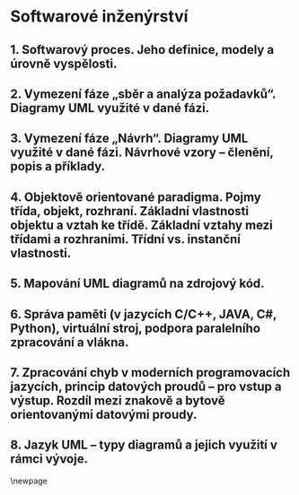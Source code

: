 # Softwarové inženýrství


<!-- ----------------------------------------------------------------------------------------------------------------- -->
## 1. Softwarový proces. Jeho definice, modely a úrovně vyspělosti.


<!-- ----------------------------------------------------------------------------------------------------------------- -->
## 2. Vymezení fáze „sběr a analýza požadavků“. Diagramy UML využité v dané fázi.


<!-- ----------------------------------------------------------------------------------------------------------------- -->
## 3. Vymezení fáze „Návrh“. Diagramy UML využité v dané fázi. Návrhové vzory – členění, popis a příklady.


<!-- ----------------------------------------------------------------------------------------------------------------- -->
## 4. Objektově orientované paradigma. Pojmy třída, objekt, rozhraní. Základní vlastnosti objektu a vztah ke třídě. Základní vztahy mezi třídami a rozhraními. Třídní vs. instanční vlastnosti.


<!-- ----------------------------------------------------------------------------------------------------------------- -->
## 5. Mapování UML diagramů na zdrojový kód.


<!-- ----------------------------------------------------------------------------------------------------------------- -->
## 6. Správa paměti (v jazycích C/C++, JAVA, C#, Python), virtuální stroj, podpora paralelního zpracování a vlákna.


<!-- ----------------------------------------------------------------------------------------------------------------- -->
## 7. Zpracování chyb v moderních programovacích jazycích, princip datových proudů – pro vstup a výstup. Rozdíl mezi znakově a bytově orientovanými datovými proudy.


<!-- ----------------------------------------------------------------------------------------------------------------- -->
## 8. Jazyk UML – typy diagramů a jejich využití v rámci vývoje.


\newpage
